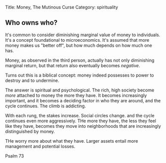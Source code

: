 Title: Money, The Mutinous Curse
Category: spirituality

## Who owns who?

It's common to consider diminishing marginal value of money to individuals. It's a concept foundational to microeconomics. It's assumed that more money makes us "better off", but how much depends on how much one has.

Money, as observed in the third person, actually has not only diminishing marginal return, but that return also eventually becomes _negative_. 

Turns out this is a biblical concept: money indeed possesses to power to destroy and to undermine. 

The answer is spiritual and psychological. The rich, high society become _more_ attached to money the more they have. It becomes increasingly important, and it becomes a deciding factor in who they are around, and the cycle continues. The climb is addicting. 

With each rung, the stakes increase. Social circles change. and the cycle continues even more aggressively. THe more they have, the less they feel like they have, becomes they move into neighborhoods that are increasingly distinguished by money.

THe worry more about what they have. Larger assets entail more management and potential losses. 

<div class="quote">
    <div class="content">
</div>
<div class="annotation">
    Psalm 73
</div>
</div>
